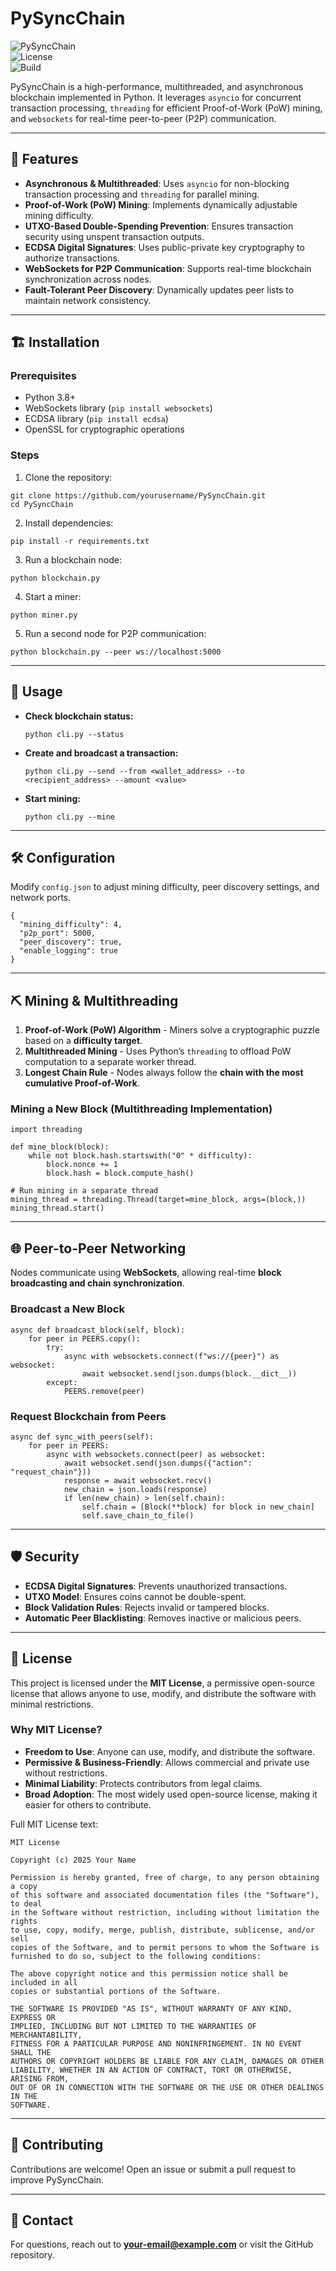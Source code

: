 # PySyncChain

![PySyncChain](https://img.shields.io/badge/Blockchain-P2P-blue.svg)  
![License](https://img.shields.io/badge/license-MIT-green.svg)  
![Build](https://img.shields.io/badge/build-passing-brightgreen.svg)  

PySyncChain is a high-performance, multithreaded, and asynchronous blockchain implemented in Python. It leverages `asyncio` for concurrent transaction processing, `threading` for efficient Proof-of-Work (PoW) mining, and `websockets` for real-time peer-to-peer (P2P) communication.

---

## 🚀 Features  

- **Asynchronous & Multithreaded**: Uses `asyncio` for non-blocking transaction processing and `threading` for parallel mining.  
- **Proof-of-Work (PoW) Mining**: Implements dynamically adjustable mining difficulty.  
- **UTXO-Based Double-Spending Prevention**: Ensures transaction security using unspent transaction outputs.  
- **ECDSA Digital Signatures**: Uses public-private key cryptography to authorize transactions.  
- **WebSockets for P2P Communication**: Supports real-time blockchain synchronization across nodes.  
- **Fault-Tolerant Peer Discovery**: Dynamically updates peer lists to maintain network consistency.  

---

## 🏗 Installation  

### Prerequisites  

- Python 3.8+  
- WebSockets library (`pip install websockets`)  
- ECDSA library (`pip install ecdsa`)  
- OpenSSL for cryptographic operations  

### Steps  

1. Clone the repository:  

  ```
  git clone https://github.com/yourusername/PySyncChain.git
  cd PySyncChain
  ```

2. Install dependencies:  

  ```
  pip install -r requirements.txt
  ```

3. Run a blockchain node:  

  ```
  python blockchain.py
  ```

4. Start a miner:  

  ```
  python miner.py
  ```

5. Run a second node for P2P communication:  

  ```
  python blockchain.py --peer ws://localhost:5000
  ```

---

## 📖 Usage  

- **Check blockchain status:**  
  ```
  python cli.py --status
  ```  

- **Create and broadcast a transaction:**  
  ```
  python cli.py --send --from <wallet_address> --to <recipient_address> --amount <value>
  ```

- **Start mining:**  
  ```
  python cli.py --mine
  ```

---

## 🛠️ Configuration  

Modify `config.json` to adjust mining difficulty, peer discovery settings, and network ports.  

```
{
  "mining_difficulty": 4,
  "p2p_port": 5000,
  "peer_discovery": true,
  "enable_logging": true
}
```  

---

## ⛏️ Mining & Multithreading  

1. **Proof-of-Work (PoW) Algorithm** - Miners solve a cryptographic puzzle based on a **difficulty target**.  
2. **Multithreaded Mining** - Uses Python’s `threading` to offload PoW computation to a separate worker thread.  
3. **Longest Chain Rule** - Nodes always follow the **chain with the most cumulative Proof-of-Work**.  

### **Mining a New Block (Multithreading Implementation)**  
```
import threading

def mine_block(block):
    while not block.hash.startswith("0" * difficulty):
        block.nonce += 1
        block.hash = block.compute_hash()

# Run mining in a separate thread
mining_thread = threading.Thread(target=mine_block, args=(block,))
mining_thread.start()
```  

---

## 🌐 Peer-to-Peer Networking  

Nodes communicate using **WebSockets**, allowing real-time **block broadcasting and chain synchronization**.  

### **Broadcast a New Block**  
```
async def broadcast_block(self, block):
    for peer in PEERS.copy():
        try:
            async with websockets.connect(f"ws://{peer}") as websocket:
                await websocket.send(json.dumps(block.__dict__))
        except:
            PEERS.remove(peer)
```  

### **Request Blockchain from Peers**  
```
async def sync_with_peers(self):
    for peer in PEERS:
        async with websockets.connect(peer) as websocket:
            await websocket.send(json.dumps({"action": "request_chain"}))
            response = await websocket.recv()
            new_chain = json.loads(response)
            if len(new_chain) > len(self.chain):
                self.chain = [Block(**block) for block in new_chain]
                self.save_chain_to_file()
```  

---

## 🛡️ Security  

- **ECDSA Digital Signatures**: Prevents unauthorized transactions.  
- **UTXO Model**: Ensures coins cannot be double-spent.  
- **Block Validation Rules**: Rejects invalid or tampered blocks.  
- **Automatic Peer Blacklisting**: Removes inactive or malicious peers.  

---

## 📜 License  

This project is licensed under the **MIT License**, a permissive open-source license that allows anyone to use, modify, and distribute the software with minimal restrictions.  

### Why MIT License?  

- **Freedom to Use**: Anyone can use, modify, and distribute the software.  
- **Permissive & Business-Friendly**: Allows commercial and private use without restrictions.  
- **Minimal Liability**: Protects contributors from legal claims.  
- **Broad Adoption**: The most widely used open-source license, making it easier for others to contribute.  

Full MIT License text:  

```
MIT License  

Copyright (c) 2025 Your Name  

Permission is hereby granted, free of charge, to any person obtaining a copy  
of this software and associated documentation files (the "Software"), to deal  
in the Software without restriction, including without limitation the rights  
to use, copy, modify, merge, publish, distribute, sublicense, and/or sell  
copies of the Software, and to permit persons to whom the Software is  
furnished to do so, subject to the following conditions:  

The above copyright notice and this permission notice shall be included in all  
copies or substantial portions of the Software.  

THE SOFTWARE IS PROVIDED "AS IS", WITHOUT WARRANTY OF ANY KIND, EXPRESS OR  
IMPLIED, INCLUDING BUT NOT LIMITED TO THE WARRANTIES OF MERCHANTABILITY,  
FITNESS FOR A PARTICULAR PURPOSE AND NONINFRINGEMENT. IN NO EVENT SHALL THE  
AUTHORS OR COPYRIGHT HOLDERS BE LIABLE FOR ANY CLAIM, DAMAGES OR OTHER  
LIABILITY, WHETHER IN AN ACTION OF CONTRACT, TORT OR OTHERWISE, ARISING FROM,  
OUT OF OR IN CONNECTION WITH THE SOFTWARE OR THE USE OR OTHER DEALINGS IN THE  
SOFTWARE.
```  

---

## 🤝 Contributing  

Contributions are welcome! Open an issue or submit a pull request to improve PySyncChain.  

---

## 📧 Contact  

For questions, reach out to **your-email@example.com** or visit the GitHub repository.  
